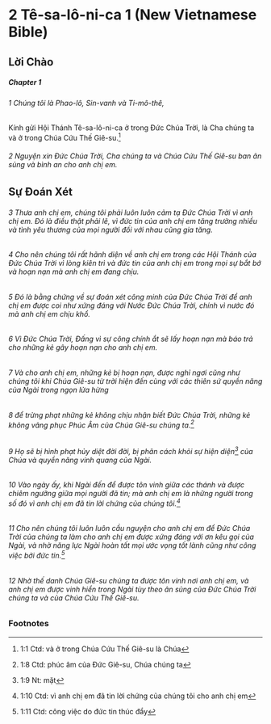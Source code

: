 
# 2 Tê-sa-lô-ni-ca 1 (New Vietnamese Bible)
## Lời Chào

##### Chapter 1
###### 1 Chúng tôi là Phao-lô, Sin-vanh và Ti-mô-thê,
Kính gửi Hội Thánh Tê-sa-lô-ni-ca ở trong Đức Chúa Trời, là Cha chúng ta và ở trong Chúa Cứu Thế Giê-su.[^a]

###### 2 Nguyện xin Đức Chúa Trời, Cha chúng ta và Chúa Cứu Thế Giê-su ban ân sủng và bình an cho anh chị em.

## Sự Đoán Xét

###### 3 Thưa anh chị em, chúng tôi phải luôn luôn cảm tạ Đức Chúa Trời vì anh chị em. Đó là điều thật phải lẽ, vì đức tin của anh chị em tăng trưởng nhiều và tình yêu thương của mọi người đối với nhau cũng gia tăng.  
###### 4 Cho nên chúng tôi rất hãnh diện về anh chị em trong các Hội Thánh của Đức Chúa Trời vì lòng kiên trì và đức tin của anh chị em trong mọi sự bắt bớ và hoạn nạn mà anh chị em đang chịu.

###### 5 Đó là bằng chứng về sự đoán xét công minh của Đức Chúa Trời để anh chị em được coi như xứng đáng với Nước Đức Chúa Trời, chính vì nước đó mà anh chị em chịu khổ.  
###### 6 Vì Đức Chúa Trời, Đấng vì sự công chính ắt sẽ lấy hoạn nạn mà báo trả cho những kẻ gây hoạn nạn cho anh chị em.  
###### 7 Và cho anh chị em, những kẻ bị hoạn nạn, được nghỉ ngơi cũng như chúng tôi khi Chúa Giê-su từ trời hiện đến cùng với các thiên sứ quyền năng của Ngài trong ngọn lửa hừng  
###### 8 để trừng phạt những kẻ không chịu nhận biết Đức Chúa Trời, những kẻ không vâng phục Phúc Âm của Chúa Giê-su chúng ta.[^b]  
###### 9 Họ sẽ bị hình phạt hủy diệt đời đời, bị phân cách khỏi sự hiện diện[^c] của Chúa và quyền năng vinh quang của Ngài.  
###### 10 Vào ngày ấy, khi Ngài đến để được tôn vinh giữa các thánh và được chiêm ngưỡng giữa mọi người đã tin; mà anh chị em là những người trong số đó vì anh chị em đã tin lời chứng của chúng tôi.[^d]

###### 11 Cho nên chúng tôi luôn luôn cầu nguyện cho anh chị em để Đức Chúa Trời của chúng ta làm cho anh chị em được xứng đáng với ơn kêu gọi của Ngài, và nhờ năng lực Ngài hoàn tất mọi ước vọng tốt lành cũng như công việc bởi đức tin.[^e]  
###### 12 Nhờ thế danh Chúa Giê-su chúng ta được tôn vinh nơi anh chị em, và anh chị em được vinh hiển trong Ngài tùy theo ân sủng của Đức Chúa Trời chúng ta và của Chúa Cứu Thế Giê-su.

### Footnotes
[^a]: 1:1 Ctd: và ở trong Chúa Cứu Thế Giê-su là Chúa
[^b]: 1:8 Ctd: phúc âm của Đức Giê-su, Chúa chúng ta
[^c]: 1:9 Nt: mặt
[^d]: 1:10 Ctd: vì anh chị em đã tin lời chứng của chúng tôi cho anh chị em
[^e]: 1:11 Ctd: công việc do đức tin thúc đẩy

